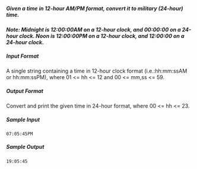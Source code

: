 ##### Given a time in 12-hour AM/PM format, convert it to military (24-hour) time.

_**Note: Midnight is 12:00:00AM on a 12-hour clock, and 00:00:00 on a 24-hour clock. Noon is 12:00:00PM on a 12-hour clock, and 12:00:00 on a 24-hour clock.**_

##### Input Format

A single string containing a time in 12-hour clock format (i.e.:hh:mm:ssAM  or hh:mm:ssPM), where 01 <= hh <= 12 and 00 <= mm,ss <= 59.

##### Output Format

Convert and print the given time in 24-hour format, where 00 <= hh <= 23.

##### Sample Input

    07:05:45PM

##### Sample Output

    19:05:45
